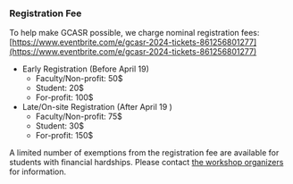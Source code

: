
### Registration Fee

To help make GCASR possible, we charge nominal registration fees: [https://www.eventbrite.com/e/gcasr-2024-tickets-861256801277](https://www.eventbrite.com/e/gcasr-2024-tickets-861256801277)

- Early Registration (Before April 19)
  - Faculty/Non-profit: 50$
  - Student: 20$
  - For-profit: 100$
- Late/On-site Registration (After April 19 )
  - Faculty/Non-profit: 75$
  - Student: 30$
  - For-profit: 150$

A limited number of exemptions from the registration fee are available for students with financial hardships. Please contact [the workshop organizers](mailto:gcasr@googlegroups.com) for information.
